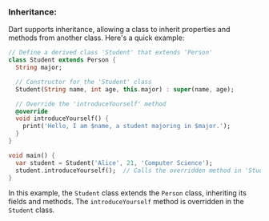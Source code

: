 ### Inheritance:

Dart supports inheritance, allowing a class to inherit properties and methods from another class. Here's a quick example:

```dart
// Define a derived class 'Student' that extends 'Person'
class Student extends Person {
  String major;

  // Constructor for the 'Student' class
  Student(String name, int age, this.major) : super(name, age);

  // Override the 'introduceYourself' method
  @override
  void introduceYourself() {
    print('Hello, I am $name, a student majoring in $major.');
  }
}

void main() {
  var student = Student('Alice', 21, 'Computer Science');
  student.introduceYourself();  // Calls the overridden method in 'Student' class
}
```

In this example, the `Student` class extends the `Person` class, inheriting its fields and methods. The `introduceYourself` method is overridden in the `Student` class.
